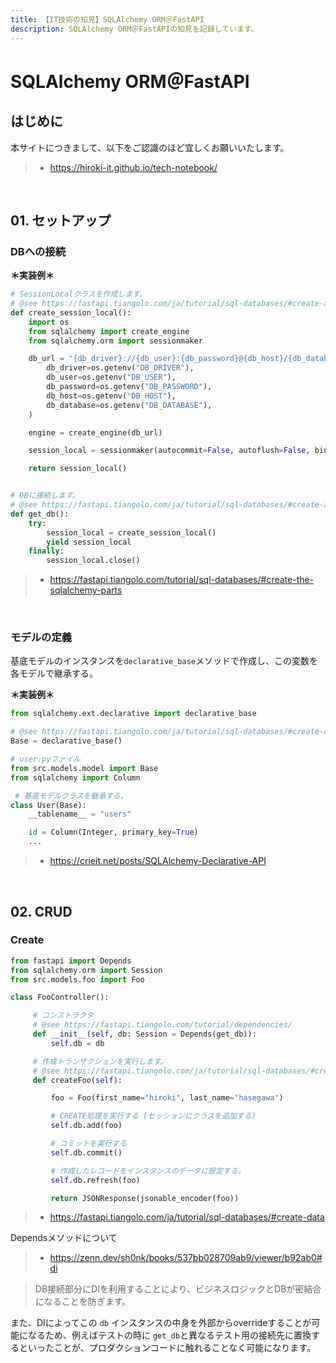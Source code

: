 ```yaml
---
title: 【IT技術の知見】SQLAlchemy ORM＠FastAPI
description: SQLAlchemy ORM＠FastAPIの知見を記録しています。
---
```


# SQLAlchemy ORM＠FastAPI

## はじめに

本サイトにつきまして、以下をご認識のほど宜しくお願いいたします。

> - https://hiroki-it.github.io/tech-notebook/

<br>

## 01. セットアップ

### DBへの接続

**＊実装例＊**

```python
# SessionLocalクラスを作成します。
# @see https://fastapi.tiangolo.com/ja/tutorial/sql-databases/#create-a-sessionlocal-class
def create_session_local():
    import os
    from sqlalchemy import create_engine
    from sqlalchemy.orm import sessionmaker

    db_url = "{db_driver}://{db_user}:{db_password}@{db_host}/{db_database}?charset=utf8".format(
        db_driver=os.getenv("DB_DRIVER"),
        db_user=os.getenv("DB_USER"),
        db_password=os.getenv("DB_PASSWORD"),
        db_host=os.getenv("DB_HOST"),
        db_database=os.getenv("DB_DATABASE"),
    )

    engine = create_engine(db_url)

    session_local = sessionmaker(autocommit=False, autoflush=False, bind=engine)

    return session_local()


# DBに接続します。
# @see https://fastapi.tiangolo.com/ja/tutorial/sql-databases/#create-a-dependency
def get_db():
    try:
        session_local = create_session_local()
        yield session_local
    finally:
        session_local.close()
```

> - https://fastapi.tiangolo.com/tutorial/sql-databases/#create-the-sqlalchemy-parts

<br>

### モデルの定義

基底モデルのインスタンスを`declarative_base`メソッドで作成し、この変数を各モデルで継承する。

**＊実装例＊**

```python
from sqlalchemy.ext.declarative import declarative_base

# @see https://fastapi.tiangolo.com/ja/tutorial/sql-databases/#create-a-base-class
Base = declarative_base()
```

```python
# user.pyファイル
from src.models.model import Base
from sqlalchemy import Column

 # 基底モデルクラスを継承する。
class User(Base):
    __tablename__ = "users"

    id = Column(Integer, primary_key=True)
    ...
```

> - https://crieit.net/posts/SQLAlchemy-Declarative-API

<br>

## 02. CRUD

### Create

```python
from fastapi import Depends
from sqlalchemy.orm import Session
from src.models.foo import Foo

class FooController():

     # コンストラクタ
     # @see https://fastapi.tiangolo.com/tutorial/dependencies/
     def __init__(self, db: Session = Depends(get_db)):
         self.db = db

     # 作成トランザクションを実行します。
     # @see https://fastapi.tiangolo.com/ja/tutorial/sql-databases/#create-data
     def createFoo(self):

         foo = Foo(first_name="hiroki", last_name="hasegawa")

         # CREATE処理を実行する (セッションにクラスを追加する)
         self.db.add(foo)

         # コミットを実行する
         self.db.commit()

         # 作成したレコードをインスタンスのデータに設定する。
         self.db.refresh(foo)

         return JSONResponse(jsonable_encoder(foo))
```

> - https://fastapi.tiangolo.com/ja/tutorial/sql-databases/#create-data

Dependsメソッドについて

> - https://zenn.dev/sh0nk/books/537bb028709ab9/viewer/b92ab0#di

> DB接続部分にDIを利用することにより、ビジネスロジックとDBが密結合になることを防ぎます。

また、DIによってこの `db` インスタンスの中身を外部からoverrideすることが可能になるため、例えばテストの時に `get_db`と異なるテスト用の接続先に置換するといったことが、プロダクションコードに触れることなく可能になります。

<br>
